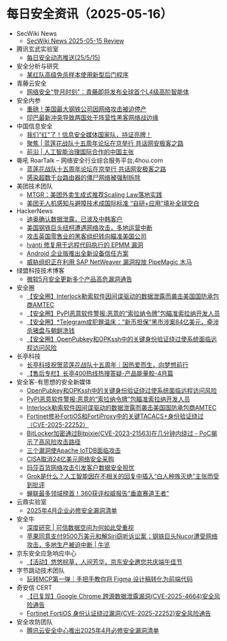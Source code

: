 # 每日安全资讯（2025-05-16）

- SecWiki News
  - [SecWiki News 2025-05-15 Review](http://www.sec-wiki.com/?2025-05-15)
- 腾讯玄武实验室
  - [每日安全动态推送(25/5/15)](https://mp.weixin.qq.com/s?__biz=MzA5NDYyNDI0MA==&mid=2651960099&idx=1&sn=ef5534f4909fc4befe7c557e8872c9e8)
- 安全分析与研究
  - [某红队高级免杀样本使用新型后门程序](https://mp.weixin.qq.com/s?__biz=MzA4ODEyODA3MQ==&mid=2247491994&idx=1&sn=d2333e9b95863e3b871cece3e3a73bd8)
- 青藤云安全
  - [网络安全“登月时刻”：青藤即将发布全球首个L4级高阶智能体](https://mp.weixin.qq.com/s?__biz=MzAwNDE4Mzc1NA==&mid=2650850236&idx=1&sn=bd318afde80850f97dec1cbede676dd9)
- 安全内参
  - [重磅！美国最大钢铁公司因网络攻击被迫停产](https://mp.weixin.qq.com/s?__biz=MzI4NDY2MDMwMw==&mid=2247514352&idx=1&sn=d503fd79c2e3cbe738fa8aeec466a084)
  - [印巴最新冲突导致两国处于阵营性黑客网络战边缘](https://mp.weixin.qq.com/s?__biz=MzI4NDY2MDMwMw==&mid=2247514352&idx=2&sn=504f7772515fbebe27015fc8c7a240d0)
- 中国信息安全
  - [我们“红”了！信息安全媒体国家队，持证亮牌！](https://mp.weixin.qq.com/s?__biz=MzA5MzE5MDAzOA==&mid=2664242572&idx=1&sn=f31a53a116f2d7761a6578dde0ac1b51)
  - [聚焦 | 蓝莲花战队十五周年论坛在京举行 共话网安极客之路](https://mp.weixin.qq.com/s?__biz=MzA5MzE5MDAzOA==&mid=2664242572&idx=2&sn=b14582467f6f80deb1711d63f488a7d4)
  - [前沿 | 人工智能治理国际合作的中国主张](https://mp.weixin.qq.com/s?__biz=MzA5MzE5MDAzOA==&mid=2664242572&idx=3&sn=3b53c3dc0e1f2b1cba0e2afa96fb7316)
- 嘶吼 RoarTalk – 网络安全行业综合服务平台,4hou.com
  - [蓝莲花战队十五周年论坛在京举行 共话网安极客之路](https://www.4hou.com/posts/Arl3)
  - [感染超数千台路由器的僵尸网络被强制拆除](https://www.4hou.com/posts/pnmp)
- 美团技术团队
  - [MTGR：美团外卖生成式推荐Scaling Law落地实践](https://mp.weixin.qq.com/s?__biz=MjM5NjQ5MTI5OA==&mid=2651780422&idx=1&sn=3c35610f1778343f4f82e3d47567ec3d)
  - [美团无人机感知与避障技术成国际标准 “自研+应用”填补全球空白](https://mp.weixin.qq.com/s?__biz=MjM5NjQ5MTI5OA==&mid=2651780422&idx=3&sn=6317c60fdf60173fa8cdad6632c3b37a)
- HackerNews
  - [迪奥确认数据泄露，已波及中韩客户](https://hackernews.cc/archives/58764)
  - [美国钢铁巨头纽柯遭遇网络攻击，多地运营中断](https://hackernews.cc/archives/58761)
  - [攻击英国零售业的黑客组织转向瞄准美国公司](https://hackernews.cc/archives/58758)
  - [Ivanti 修复用于远程代码执行的 EPMM 漏洞](https://hackernews.cc/archives/58754)
  - [Android 企业版推出全新设备信任方案](https://hackernews.cc/archives/58751)
  - [威胁组织正在利用 SAP NetWeaver 漏洞投放 PipeMagic 木马](https://hackernews.cc/archives/58749)
- 绿盟科技技术博客
  - [微软5月安全更新多个产品高危漏洞通告](https://blog.nsfocus.net/5-2/)
- 安全圈
  - [【安全圈】Interlock勒索软件因间谍驱动的数据泄露而袭击美国国防承包商AMTEC](https://mp.weixin.qq.com/s?__biz=MzIzMzE4NDU1OQ==&mid=2652069650&idx=1&sn=7da38b2af3f6c3d9d008e6e7dbf6a691)
  - [【安全圈】PyPI恶意软件警报:恶意的“索拉纳令牌”包瞄准索拉纳开发人员](https://mp.weixin.qq.com/s?__biz=MzIzMzE4NDU1OQ==&mid=2652069650&idx=2&sn=938d25c710b282a91672b5b04220c9f5)
  - [【安全圈】*Telegram成犯罪温床："新币担保"黑市涉案84亿美元，牵涉杀猪盘与朝鲜洗钱](https://mp.weixin.qq.com/s?__biz=MzIzMzE4NDU1OQ==&mid=2652069650&idx=3&sn=54144bc4949719692769276efdef9cf1)
  - [【安全圈】OpenPubkey和OPKssh中的关键身份验证绕过使系统面临远程访问风险](https://mp.weixin.qq.com/s?__biz=MzIzMzE4NDU1OQ==&mid=2652069650&idx=4&sn=d8cc7ac650197265d67dcbf81f43b31c)
- 长亭科技
  - [长亭科技祝贺蓝莲花战队十五周年｜因热爱而生，向梦想前行](https://mp.weixin.qq.com/s?__biz=MzIwNDA2NDk5OQ==&mid=2651389235&idx=1&sn=aac1e8b4e12190bd1de84ea0f6767805)
  - [【售后专栏】长亭400热线热搜答疑-产品能量胶-4月篇](https://mp.weixin.qq.com/s?__biz=MzIwNDA2NDk5OQ==&mid=2651389235&idx=2&sn=b2bfd65efb277b409de6abaef0bcbe64)
- 安全客-有思想的安全新媒体
  - [OpenPubkey和OPKssh中的关键身份验证绕过使系统面临远程访问风险](https://www.anquanke.com/post/id/307425)
  - [PyPI恶意软件警报:恶意的“索拉纳令牌”包瞄准索拉纳开发人员](https://www.anquanke.com/post/id/307421)
  - [Interlock勒索软件因间谍驱动的数据泄露而袭击美国国防承包商AMTEC](https://www.anquanke.com/post/id/307417)
  - [Fortinet修补FortiOS和FortiProxy中的关键TACACS+身份验证绕过（CVE-2025-22252）](https://www.anquanke.com/post/id/307413)
  - [BitLocker加密通过Bitpixie(CVE-2023-21563)在几分钟内绕过 - PoC揭示了高风险攻击路径](https://www.anquanke.com/post/id/307410)
  - [三个漏洞使Apache IoTDB面临攻击](https://www.anquanke.com/post/id/307406)
  - [CISA取消24亿美元网络安全采购](https://www.anquanke.com/post/id/307402)
  - [玛莎百货网络攻击引发客户数据安全担忧](https://www.anquanke.com/post/id/307399)
  - [Grok是什么？人工智能因在不相关的回复中插入“白人种族灭绝”主张而受到批评](https://www.anquanke.com/post/id/307393)
  - [蝉联最多领域榜首！360获评权威报告“垂直赛道王者”](https://www.anquanke.com/post/id/307386)
- 云鼎实验室
  - [2025年4月企业必修安全漏洞清单](https://mp.weixin.qq.com/s?__biz=MzU3ODAyMjg4OQ==&mid=2247496402&idx=1&sn=3a56b5246cbb92c3c2f1c90631df8e13)
- 安全牛
  - [深度研究 | 可信数据空间为何如此受重视](https://mp.weixin.qq.com/s?__biz=MjM5Njc3NjM4MA==&mid=2651136878&idx=1&sn=95ff200cfd1ff46c4ec07b0b3a2f817d)
  - [苹果同意支付9500万美元和解Siri窃听诉讼案；钢铁巨头Nucor遭受网络攻击，多地生产被迫中断 | 牛览](https://mp.weixin.qq.com/s?__biz=MjM5Njc3NjM4MA==&mid=2651136878&idx=2&sn=7939ff721f80cde6217b46bddf2d54dd)
- 京东安全应急响应中心
  - [【活动】悠悠棕草，人间芳华，京东安全邀您共庆端午佳节](https://mp.weixin.qq.com/s?__biz=MjM5OTk2MTMxOQ==&mid=2727845206&idx=1&sn=f19ed7c710e63247c41c1cfeb79571b3)
- 字节跳动技术团队
  - [玩转MCP第一弹｜手把手教你将 Figma 设计稿转化为前端代码](https://mp.weixin.qq.com/s?__biz=MzI1MzYzMjE0MQ==&mid=2247514548&idx=1&sn=68b7ff68d36ca6be10b6156f53f927bf)
- 奇安信 CERT
  - [【已复现】Google Chrome 跨源数据泄露漏洞(CVE-2025-4664)安全风险通告](https://mp.weixin.qq.com/s?__biz=MzU5NDgxODU1MQ==&mid=2247503400&idx=1&sn=a3ed07a0c534855161deb71b6a0642e4)
  - [Fortinet FortiOS 身份认证绕过漏洞(CVE-2025-22252)安全风险通告](https://mp.weixin.qq.com/s?__biz=MzU5NDgxODU1MQ==&mid=2247503400&idx=2&sn=80467da7de6cbd94b86630f8ee95874a)
- 安全攻防团队
  - [腾讯云安全中心推出2025年4月必修安全漏洞清单](https://mp.weixin.qq.com/s?__biz=MzkzNTI4NjU1Mw==&mid=2247485073&idx=1&sn=05bd26674ee6fec3d58cf76a4ffe52db)
